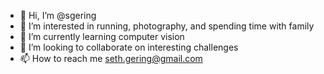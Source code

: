 - 👋 Hi, I’m @sgering
- 👀 I’m interested in running, photography, and spending time with family
- 🌱 I’m currently learning computer vision
- 💞️ I’m looking to collaborate on interesting challenges
- 📫 How to reach me seth.gering@gmail.com

<!---
sgering/sgering is a ✨ special ✨ repository because its `README.md` (this file) appears on your GitHub profile.
You can click the Preview link to take a look at your changes.
--->
